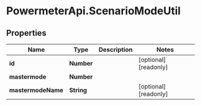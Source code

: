 # PowermeterApi.ScenarioModeUtil

## Properties

Name | Type | Description | Notes
------------ | ------------- | ------------- | -------------
**id** | **Number** |  | [optional] [readonly] 
**mastermode** | **Number** |  | 
**mastermodeName** | **String** |  | [optional] [readonly] 


